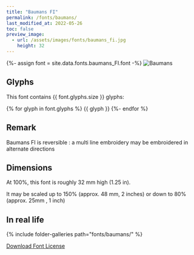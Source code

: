 ```yaml
---
title: "Baumans FI"
permalink: /fonts/baumans/
last_modified_at: 2022-05-26
toc: false
preview_image:
  - url: /assets/images/fonts/baumans_fi.jpg
    height: 32
---
```

{%- assign font = site.data.fonts.baumans_FI.font -%}
![Baumans](/assets/images/fonts/baumans_fi.jpg)

## Glyphs

This font contains  {{ font.glyphs.size }} glyphs:

{% for glyph in font.glyphs %}
{{ glyph }}
{%- endfor %}
 
## Remark

Baumans FI is reversible : a multi line embroidery  may be  embroidered in alternate directions

## Dimensions

At 100%, this font is roughly 32 mm high (1.25 in).

It may be scaled up to 150% (approx. 48 mm, 2 inches) or down to 80% (approx. 25mm , 1 inch)


## In real life

{% include folder-galleries path="fonts/baumans/" %}

[Download Font License](https://github.com/inkstitch/inkstitch/tree/main/fonts/baumans_FI/LICENSE)
